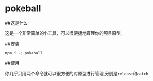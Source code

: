 pokeball
========

##这是什么

这是一个非常简单的小工具，可以很便捷地管理你的项目原型。

##安装

```sh
npm i -g pokeball
```

##使用

你几乎只用两个命令就可以很方便的对原型进行管理,分别是`release`和`catch`
